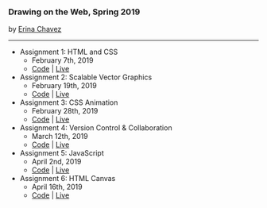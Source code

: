 ### Drawing on the Web, Spring 2019
by [Erina Chavez](https://erinachavez.github.io/index.html)

---
- Assignment 1: HTML and CSS
  - February 7th, 2019
  - [Code](1_html_and_css) | [Live](http://i6.cims.nyu.edu/~ec2937/380/1_html_and_css/index.html)
- Assignment 2: Scalable Vector Graphics
  - February 19th, 2019
  - [Code](2_svg) | [Live](http://i6.cims.nyu.edu/~ec2937/380/2_svg/index.html)
- Assignment 3: CSS Animation
  - February 28th, 2019
  - [Code](3_css_animation) | [Live](http://i6.cims.nyu.edu/~ec2937/380/3_css_animation/index.html)
- Assignment 4: Version Control & Collaboration
  - March 12th, 2019
  - [Code](4_version_control_and_collaboration) | [Live](http://i6.cims.nyu.edu/~ec2937/380/4_version_control_and_collaboration/index.html)
- Assignment 5: JavaScript
  - April 2nd, 2019
  - [Code](5_javascript) | [Live](http://i6.cims.nyu.edu/~ec2937/380/5_javascript/index.html)
- Assignment 6: HTML Canvas
  - April 16th, 2019
  - [Code](6_html_canvas) | [Live](http://i6.cims.nyu.edu/~ec2937/380/6_html_canvas/index.html)
